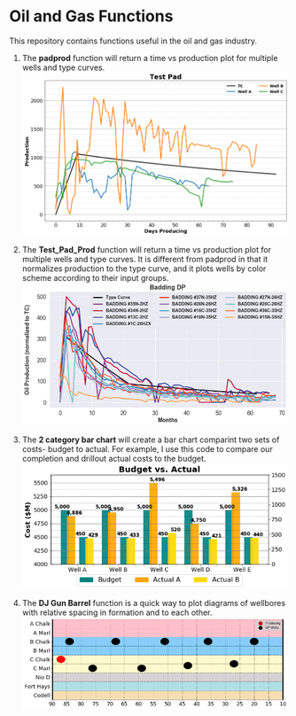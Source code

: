 
# <b>Oil and Gas Functions</b>


This repository contains functions useful in the oil and gas industry.


1) The <b>padprod</b> function will return a time vs production plot for multiple wells and type curves.
![](https://github.com/sgmcdonnell/oil-gas_functions/blob/images/padprod.png?raw=true)

2) The <b>Test_Pad_Prod</b> function will return a time vs production plot for multiple wells and type curves. It is different from padprod in that it normalizes production to the type curve, and it plots wells by color scheme according to their input groups.
![](https://github.com/sgmcdonnell/oil-gas_functions/blob/images/Badding%20DP%20PRODUCTION.png?raw=true)

3) The <b>2 category bar chart</b> will create a bar chart comparint two sets of costs- budget to actual. For example, I use this code to compare our completion and drillout actual costs to the budget.
![](https://github.com/sgmcdonnell/oil-gas_functions/blob/images/Budget_Actual.png?raw=true)

4) The <b>DJ Gun Barrel</b> function is a quick way to plot diagrams of wellbores with relative spacing in formation and to each other.
![](https://github.com/sgmcdonnell/oil-gas_functions/blob/images/DJGB.png?raw=true)
